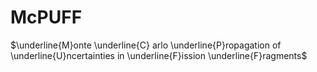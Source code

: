 # McPUFF
$\underline{M}onte \underline{C} arlo \underline{P}ropagation of \underline{U}ncertainties in \underline{F}ission \underline{F}ragments$
